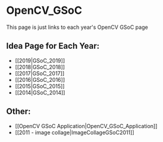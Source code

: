 # OpenCV_GSoC
This page is just links to each year's OpenCV GSoC page

## Idea Page for Each Year:
* [[2019|GSoC_2019]]
* [[2018|GSoC_2018]]
* [[2017|GSoC_2017]]
* [[2016|GSoC_2016]]
* [[2015|GSoC_2015]]
* [[2014|GSoC_2014]]

## Other:
* [[OpenCV GSoC Application|OpenCV_GSoC_Application]]
* [[2011 - image collage|ImageCollageGSoC2011]]